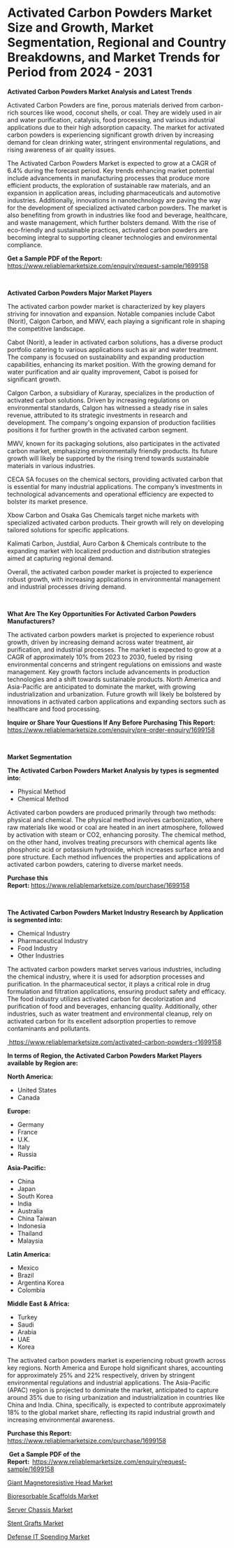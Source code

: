 <p><h1>Activated Carbon Powders Market Size and Growth, Market Segmentation, Regional and Country Breakdowns, and Market Trends for Period from 2024 -  2031</h1></p><p><strong>Activated Carbon Powders Market Analysis and Latest Trends</strong></p>
<p><p>Activated Carbon Powders are fine, porous materials derived from carbon-rich sources like wood, coconut shells, or coal. They are widely used in air and water purification, catalysis, food processing, and various industrial applications due to their high adsorption capacity. The market for activated carbon powders is experiencing significant growth driven by increasing demand for clean drinking water, stringent environmental regulations, and rising awareness of air quality issues.</p><p>The Activated Carbon Powders Market is expected to grow at a CAGR of 6.4% during the forecast period. Key trends enhancing market potential include advancements in manufacturing processes that produce more efficient products, the exploration of sustainable raw materials, and an expansion in application areas, including pharmaceuticals and automotive industries. Additionally, innovations in nanotechnology are paving the way for the development of specialized activated carbon powders. The market is also benefiting from growth in industries like food and beverage, healthcare, and waste management, which further bolsters demand. With the rise of eco-friendly and sustainable practices, activated carbon powders are becoming integral to supporting cleaner technologies and environmental compliance.</p></p>
<p><strong>Get a Sample PDF of the Report:&nbsp;</strong> <a href="https://www.reliablemarketsize.com/enquiry/request-sample/1699158?utm_campaign=1768&utm_medium=2&utm_source=Github&utm_content=ia&utm_term=20102024&utm_id=activated-carbon-powders">https://www.reliablemarketsize.com/enquiry/request-sample/1699158</a></p>
<p>&nbsp;</p>
<p><strong>Activated Carbon Powders Major Market Players</strong></p>
<p><p>The activated carbon powder market is characterized by key players striving for innovation and expansion. Notable companies include Cabot (Norit), Calgon Carbon, and MWV, each playing a significant role in shaping the competitive landscape.</p><p>Cabot (Norit), a leader in activated carbon solutions, has a diverse product portfolio catering to various applications such as air and water treatment. The company is focused on sustainability and expanding production capabilities, enhancing its market position. With the growing demand for water purification and air quality improvement, Cabot is poised for significant growth.</p><p>Calgon Carbon, a subsidiary of Kuraray, specializes in the production of activated carbon solutions. Driven by increasing regulations on environmental standards, Calgon has witnessed a steady rise in sales revenue, attributed to its strategic investments in research and development. The company's ongoing expansion of production facilities positions it for further growth in the activated carbon segment.</p><p>MWV, known for its packaging solutions, also participates in the activated carbon market, emphasizing environmentally friendly products. Its future growth will likely be supported by the rising trend towards sustainable materials in various industries.</p><p>CECA SA focuses on the chemical sectors, providing activated carbon that is essential for many industrial applications. The company’s investments in technological advancements and operational efficiency are expected to bolster its market presence.</p><p>Xbow Carbon and Osaka Gas Chemicals target niche markets with specialized activated carbon products. Their growth will rely on developing tailored solutions for specific applications.</p><p>Kalimati Carbon, Justdial, Auro Carbon & Chemicals contribute to the expanding market with localized production and distribution strategies aimed at capturing regional demand.</p><p>Overall, the activated carbon powder market is projected to experience robust growth, with increasing applications in environmental management and industrial processes driving demand.</p></p>
<p>&nbsp;</p>
<p><strong>What Are The Key Opportunities For Activated Carbon Powders Manufacturers?</strong></p>
<p><p>The activated carbon powders market is projected to experience robust growth, driven by increasing demand across water treatment, air purification, and industrial processes. The market is expected to grow at a CAGR of approximately 10% from 2023 to 2030, fueled by rising environmental concerns and stringent regulations on emissions and waste management. Key growth factors include advancements in production technologies and a shift towards sustainable products. North America and Asia-Pacific are anticipated to dominate the market, with growing industrialization and urbanization. Future growth will likely be bolstered by innovations in activated carbon applications and expanding sectors such as healthcare and food processing.</p></p>
<p><strong>Inquire or Share Your Questions If Any Before Purchasing This Report:</strong> <a href="https://www.reliablemarketsize.com/enquiry/pre-order-enquiry/1699158?utm_campaign=1768&utm_medium=2&utm_source=Github&utm_content=ia&utm_term=20102024&utm_id=activated-carbon-powders">https://www.reliablemarketsize.com/enquiry/pre-order-enquiry/1699158</a></p>
<p>&nbsp;</p>
<p><strong>Market Segmentation</strong></p>
<p><strong>The Activated Carbon Powders Market Analysis by types is segmented into:</strong></p>
<p><ul><li>Physical Method</li><li>Chemical Method</li></ul></p>
<p><p>Activated carbon powders are produced primarily through two methods: physical and chemical. The physical method involves carbonization, where raw materials like wood or coal are heated in an inert atmosphere, followed by activation with steam or CO2, enhancing porosity. The chemical method, on the other hand, involves treating precursors with chemical agents like phosphoric acid or potassium hydroxide, which increases surface area and pore structure. Each method influences the properties and applications of activated carbon powders, catering to diverse market needs.</p></p>
<p><strong>Purchase this Report:&nbsp;</strong><a href="https://www.reliablemarketsize.com/purchase/1699158?utm_campaign=1768&utm_medium=2&utm_source=Github&utm_content=ia&utm_term=20102024&utm_id=activated-carbon-powders">https://www.reliablemarketsize.com/purchase/1699158</a></p>
<p>&nbsp;</p>
<p><strong>The Activated Carbon Powders Market Industry Research by Application is segmented into:</strong></p>
<p><ul><li>Chemical Industry</li><li>Pharmaceutical Industry</li><li>Food Industry</li><li>Other Industries</li></ul></p>
<p><p>The activated carbon powders market serves various industries, including the chemical industry, where it is used for adsorption processes and purification. In the pharmaceutical sector, it plays a critical role in drug formulation and filtration applications, ensuring product safety and efficacy. The food industry utilizes activated carbon for decolorization and purification of food and beverages, enhancing quality. Additionally, other industries, such as water treatment and environmental cleanup, rely on activated carbon for its excellent adsorption properties to remove contaminants and pollutants.</p></p>
<p><a href="https://www.reliablemarketsize.com/activated-carbon-powders-r1699158?utm_campaign=1768&utm_medium=2&utm_source=Github&utm_content=ia&utm_term=20102024&utm_id=activated-carbon-powders">&nbsp;https://www.reliablemarketsize.com/activated-carbon-powders-r1699158</a></p>
<p><strong>In terms of Region, the Activated Carbon Powders Market Players available by Region are:</strong></p>
<p>
    <p> <strong> North America: </strong>
        <ul>
            <li>United States</li>
            <li>Canada</li>
        </ul>
        </p> 
    <p> <strong> Europe: </strong>
        <ul>
            <li>Germany</li>
            <li>France</li>
            <li>U.K.</li>
            <li>Italy</li>
            <li>Russia</li>
        </ul>
        </p> 
    <p> <strong> Asia-Pacific: </strong>
        <ul>
            <li>China</li>
            <li>Japan</li>
            <li>South Korea</li>
            <li>India</li>
            <li>Australia</li>
            <li>China Taiwan</li>
            <li>Indonesia</li>
            <li>Thailand</li>
            <li>Malaysia</li>
        </ul>
        </p> 
    <p> <strong> Latin America: </strong>
        <ul>
            <li>Mexico</li>
            <li>Brazil</li>
            <li>Argentina Korea</li>
            <li>Colombia</li>
        </ul>
        </p> 
    <p> <strong> Middle East & Africa: </strong>
        <ul>
            <li>Turkey</li>
            <li>Saudi</li>
            <li>Arabia</li>
            <li>UAE</li>
            <li>Korea</li>
        </ul>
    </p>
    </p>
<p><p>The activated carbon powders market is experiencing robust growth across key regions. North America and Europe hold significant shares, accounting for approximately 25% and 22% respectively, driven by stringent environmental regulations and industrial applications. The Asia-Pacific (APAC) region is projected to dominate the market, anticipated to capture around 35% due to rising urbanization and industrialization in countries like China and India. China, specifically, is expected to contribute approximately 18% to the global market share, reflecting its rapid industrial growth and increasing environmental awareness.</p></p>
<p><strong>Purchase this Report: </strong><a href="https://www.reliablemarketsize.com/purchase/1699158?utm_campaign=1768&utm_medium=2&utm_source=Github&utm_content=ia&utm_term=20102024&utm_id=activated-carbon-powders">https://www.reliablemarketsize.com/purchase/1699158</a></p>
<p>&nbsp;<strong>Get a Sample PDF of the Report:&nbsp;&nbsp;</strong><a href="https://www.reliablemarketsize.com/enquiry/request-sample/1699158?utm_campaign=1768&utm_medium=2&utm_source=Github&utm_content=ia&utm_term=20102024&utm_id=activated-carbon-powders">https://www.reliablemarketsize.com/enquiry/request-sample/1699158</a></p>
<p><strong></strong></p>
<p><p><a href="https://github.com/AdeaKodra585/Market-Research-Report-List-1/blob/main/giant-magnetoresistive-head-market.md?utm_campaign=1768&utm_medium=2&utm_source=Github&utm_content=ia&utm_term=20102024&utm_id=activated-carbon-powders">Giant Magnetoresistive Head Market</a></p><p><a href="https://www.linkedin.com/pulse/bioresorbable-scaffolds-market-strategic-insights-product-s2jcf?utm_campaign=1768&utm_medium=2&utm_source=Github&utm_content=ia&utm_term=20102024&utm_id=activated-carbon-powders">Bioresorbable Scaffolds Market</a></p><p><a href="https://www.linkedin.com/pulse/server-chassis-market-industry-trends-forecast-period-from-ird3f?utm_campaign=1768&utm_medium=2&utm_source=Github&utm_content=ia&utm_term=20102024&utm_id=activated-carbon-powders">Server Chassis Market</a></p><p><a href="https://www.linkedin.com/pulse/in-depth-analysis-global-stent-grafts-market-scope-its-45b2f?utm_campaign=1768&utm_medium=2&utm_source=Github&utm_content=ia&utm_term=20102024&utm_id=activated-carbon-powders">Stent Grafts Market</a></p><p><a href="https://www.linkedin.com/pulse/defense-spending-market-research-report-exploring-size-revenue-6jrdf?utm_campaign=1768&utm_medium=2&utm_source=Github&utm_content=ia&utm_term=20102024&utm_id=activated-carbon-powders">Defense IT Spending Market</a></p></p>